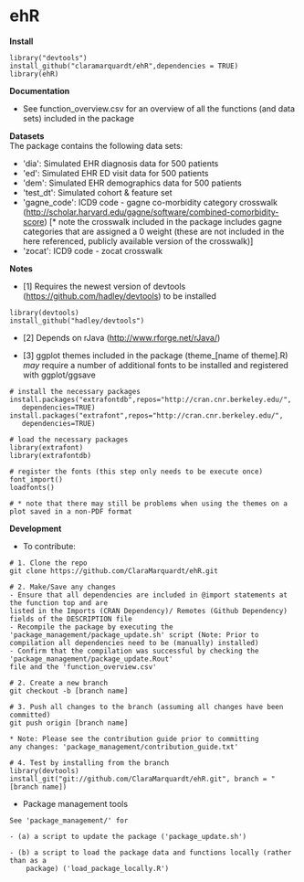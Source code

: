 # ehR

**Install** 

```
library("devtools")  
install_github("claramarquardt/ehR",dependencies = TRUE)    
library(ehR)
```  
**Documentation**
- See function_overview.csv for an overview of all the functions (and data sets) included in the package 

**Datasets**  
The package contains the following data sets:
- 'dia': Simulated EHR diagnosis data for 500 patients
- 'ed': Simulated EHR ED visit data for 500 patients
- 'dem': Simulated EHR demographics data for 500 patients
- 'test_dt': Simulated cohort & feature set
- 'gagne_code': ICD9 code - gagne co-morbidity category crosswalk (http://scholar.harvard.edu/gagne/software/combined-comorbidity-score) [* note the crosswalk included in the package includes gagne categories that are assigned a 0 weight (these are not included in the here referenced, publicly available version of the crosswalk)]
- 'zocat': ICD9 code - zocat crosswalk

**Notes**
- [1] Requires the newest version of devtools (https://github.com/hadley/devtools) to be installed
```
library(devtools)  
install_github("hadley/devtools")
```
- [2] Depends on rJava (http://www.rforge.net/rJava/)

- [3] ggplot themes included in the package (theme_[name of theme].R) *may* require a number of additional fonts to be installed and registered with ggplot/ggsave

````
# install the necessary packages
install.packages("extrafontdb",repos="http://cran.cnr.berkeley.edu/", 
   dependencies=TRUE)
install.packages("extrafont",repos="http://cran.cnr.berkeley.edu/", 
   dependencies=TRUE)

# load the necessary packages
library(extrafont)
library(extrafontdb)

# register the fonts (this step only needs to be execute once)
font_import()
loadfonts()

# * note that there may still be problems when using the themes on a plot saved in a non-PDF format

````

**Development**

- To contribute:
````
# 1. Clone the repo
git clone https://github.com/ClaraMarquardt/ehR.git

# 2. Make/Save any changes 
- Ensure that all dependencies are included in @import statements at the function top and are 
listed in the Imports (CRAN Dependency)/ Remotes (Github Dependency) fields of the DESCRIPTION file
- Recompile the package by executing the 'package_management/package_update.sh' script (Note: Prior to 
compilation all dependencies need to be (manually) installed)
- Confirm that the compilation was successful by checking the 'package_management/package_update.Rout' 
file and the 'function_overview.csv'

# 2. Create a new branch
git checkout -b [branch name]

# 3. Push all changes to the branch (assuming all changes have been committed)
git push origin [branch name]

* Note: Please see the contribution guide prior to committing 
any changes: 'package_management/contribution_guide.txt'

# 4. Test by installing from the branch
library(devtools)
install_git("git://github.com/ClaraMarquardt/ehR.git", branch = "[branch name])
````

- Package management tools
````
See 'package_management/' for 

- (a) a script to update the package ('package_update.sh')

- (b) a script to load the package data and functions locally (rather than as a
	package) ('load_package_locally.R') 

````